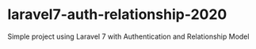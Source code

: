 # laravel7-auth-relationship-2020
Simple project using Laravel 7 with Authentication and Relationship Model
